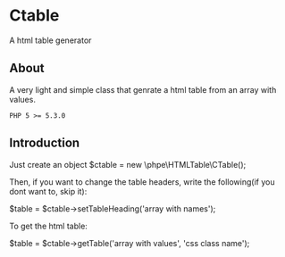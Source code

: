# Ctable
A html table generator

## About

A very light and simple class that genrate a html table from an array with values.

    PHP 5 >= 5.3.0

## Introduction

Just create an object $ctable = new \phpe\HTMLTable\CTable();

Then, if you want to change the table headers, write the following(if you dont want to, skip it):

$table = $ctable->setTableHeading('array with names');

To get the html table:

$table = $ctable->getTable('array with values', 'css class name');
